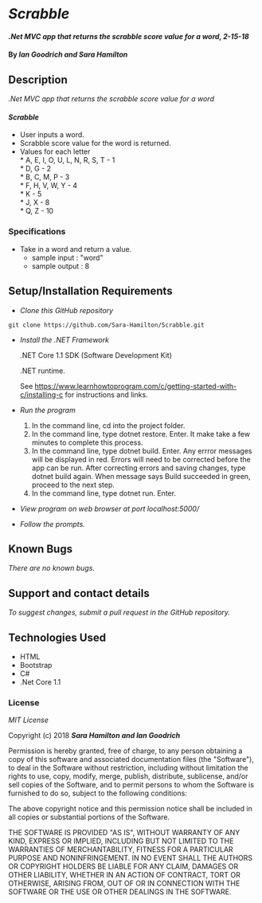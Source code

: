 # _Scrabble_

#### _.Net MVC app that returns the scrabble score value for a word, 2-15-18_

#### By _**Ian Goodrich and Sara Hamilton**_

## Description

_.Net MVC app that returns the scrabble score value for a word_

#### _Scrabble_
* User inputs a word.
* Scrabble score value for the word is returned.
* Values for each letter  
        * A, E, I, O, U, L, N, R, S, T -      1  
        * D, G       -                        2  
        * B, C, M, P   -                      3  
        * F, H, V, W, Y         -             4  
        * K                  -                5  
        * J, X                  -             8  
        * Q, Z                     -          10  

### Specifications

* Take in a word and return a value.
  * sample input : "word"
  * sample output : 8

## Setup/Installation Requirements

* _Clone this GitHub repository_

```
git clone https://github.com/Sara-Hamilton/Scrabble.git
```

* _Install the .NET Framework_

  .NET Core 1.1 SDK (Software Development Kit)

  .NET runtime.

  See https://www.learnhowtoprogram.com/c/getting-started-with-c/installing-c for instructions and links.

* _Run the program_
  1. In the command line, cd into the project folder.
  2. In the command line, type dotnet restore. Enter.  It make take a few minutes to complete this process.
  3. In the command line, type dotnet build. Enter. Any errror messages will be displayed in red.  Errors will need to be corrected before the app can be run. After correcting errors and saving changes, type dotnet build again.  When message says Build succeeded in green, proceed to the next step.
  4. In the command line, type dotnet run. Enter.

* _View program on web browser at port localhost:5000/_

* _Follow the prompts._


## Known Bugs

_There are no known bugs._

## Support and contact details

_To suggest changes, submit a pull request in the GitHub repository._

## Technologies Used

* HTML
* Bootstrap
* C#
* .Net Core 1.1

### License

*MIT License*

Copyright (c) 2018 **_Sara Hamilton and Ian Goodrich_**

Permission is hereby granted, free of charge, to any person obtaining a copy
of this software and associated documentation files (the "Software"), to deal
in the Software without restriction, including without limitation the rights
to use, copy, modify, merge, publish, distribute, sublicense, and/or sell
copies of the Software, and to permit persons to whom the Software is
furnished to do so, subject to the following conditions:

The above copyright notice and this permission notice shall be included in all
copies or substantial portions of the Software.

THE SOFTWARE IS PROVIDED "AS IS", WITHOUT WARRANTY OF ANY KIND, EXPRESS OR
IMPLIED, INCLUDING BUT NOT LIMITED TO THE WARRANTIES OF MERCHANTABILITY,
FITNESS FOR A PARTICULAR PURPOSE AND NONINFRINGEMENT. IN NO EVENT SHALL THE
AUTHORS OR COPYRIGHT HOLDERS BE LIABLE FOR ANY CLAIM, DAMAGES OR OTHER
LIABILITY, WHETHER IN AN ACTION OF CONTRACT, TORT OR OTHERWISE, ARISING FROM,
OUT OF OR IN CONNECTION WITH THE SOFTWARE OR THE USE OR OTHER DEALINGS IN THE
SOFTWARE.
